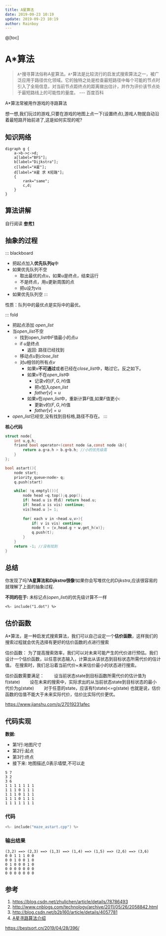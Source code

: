 ```yaml
---
title: A星算法
date: 2019-09-23 10:19
update: 2019-09-23 10:19
author: Rainboy
---
```


@[toc]

# A*算法

> `A*`搜寻算法俗称A星算法。`A*`算法是比较流行的启发式搜索算法之一，被广泛应用于路径优化领域。它的独特之处是检查最短路径中每个可能的节点时引入了全局信息，对当前节点距终点的距离做出估计，并作为评价该节点处于最短路线上的可能性的量度。
> --- 百度百科

A*算法常被用作游戏的寻路算法

想一想,我们玩过的游戏,只要在游戏的地图上点一下(设置终点),游戏人物就自动沿着最短路开始前进了,这是如何实现的呢?

## 知识网络

```viz-dot
digraph g {
    a->b->c->d;
    a[label="BFS"];
    b[label="Dijkstra"];
    c[label="A星"];
    d[label="A星 求 K短路"];
    {
        rank="same";
        c,d;
    }
}
```

## 算法讲解

自行阅读 **[参考1](#参考)**

## 抽象的过程

::: blackboard
- 把起点加入**优先队列q**中
- 如果优先队列不空
  - 取出最优的点u，如果u是终点，结束运行
  - 不是终点，用u更新周围的点
  - 把u设为vis
- 如果优先队列空
:::

性质：队列中的最优点是实际中的最优。

::: fold
- 把起点添加 $open\_list$
- 当$open\_list$不空
    - 找到open\_list中$F$值最小的点$u$
    - if $u$是终点
        - 返回: 路径已经找到
    - 移动点$u$到$close\_list$
    - 对$u$相邻的所有点$v$
        - 如果$v$**不可通过**或者已经在$close\_list$中，略过它。反之如下。
        - 如果$v$不在$open\_list$中
            - 记录$v$的$(F,G,H)$值
            - 把$v$加入$open\_list$
            - $father[v] = u$
        - 如果$v$在$open\_list$中，重新计算$F$值,如果$F$值更小:
            - 更新$v$的$(F,G,H)$值
            - $father[v] = u$
- $open\_list$已经空,没有找到目标格,路径不存在。
:::

**核心代码**

<!-- template start -->
```c
struct node{
    int u,g,h;
    friend bool operator<(const node &a,const node &b){
        return a.g+a.h > b.g+b.h; //小的优先级高
    }
};

bool astart(){
    node start;
    priority_queue<node> q;
    q.push(start)

    while( !q.emptyl()){
        node head =q.top();q.pop();
        if( head.u is 终点) return head.u;
        if( head.u is vis) continue;
        vis[head.u ]= 1;
        
        for( each v in <head.u,v>){
            if( v is vis) continue;
            node t = {v,head.g + w,get_h(v)};
            q.push(t);
        }
    }
    return -1; //没有找到
}
```
<!-- template end -->

## 总结

你发现了吗?**A星算法和$Dijkstra$很像**!如果你会写堆优化的$Dijkstra$,应该很容易的就理解了上面的抽象过程.

**不同的在于:** 未标记点($open\_list$)的优先级计算不一样

```viz-dot
<%- include("1.dot") %>
```

## 估价函数

A*算法，是一种启发式搜索算法，我们可以自己设定一个**估价函数**，这样我们的搜索过程就会优先选择有更好的估价函数的点进行搜索

估价函数：
为了提高搜索效率，我们可以对未来可能产生的代价进行预估。我们设计一个估价函数，以任意状态输入，计算出从该状态到目标状态所需代价的估计值。
在搜索时，我们总沿着当前代价+未来估价最小的状态进行搜索。

估价函数需要满足：
　　设当前状态state到目标函数所需代价的估计值为f(state)
　　设在未来的搜索中，实际求出的从当前状态state到目标状态的最小代价为g(state)
　　对于任意的state，应该有f(state)<=g(state)
也就是说，估价函数的估值不能大于未来实际代价，估价比实际代价更优。


https://www.jianshu.com/p/27019231afec
## 代码实现

**数据:**

 - 第$1$行:地图尺寸
 - 第$2$行:起点
 - 第$3$行:终点
 - 接下来: 地图描述,$0$表示墙壁,不可以走

```
5 7
3 2
3 6
1 1 1 1 1 1 1
1 1 1 0 1 1 1
1 1 1 0 1 1 1
1 1 1 0 1 1 1
1 1 1 1 1 1 1
```
### 代码

```c
<%- include("maze_astart.cpp") %>
```

### 输出结果

```
(3,2) ==> (2,3) ==> (1,3) ==> (1,4) ==> (1,5) ==> (2,6) ==> (3,6)
0 0 1 1 1 0 0 
0 0 1 0 0 1 0 
0 1 0 0 0 1 0 
0 0 0 0 0 0 0 
0 0 0 0 0 0 0 
```

## 参考

 1. https://blog.csdn.net/zhulichen/article/details/78786493
 2. http://www.cnblogs.com/technology/archive/2011/05/26/2058842.html
 3. http://blog.csdn.net/b2b160/article/details/4057781
 4. [A星寻路算法介绍](https://www.cnblogs.com/zhoug2020/p/3468167.html)


https://bestsort.cn/2019/04/28/396/
